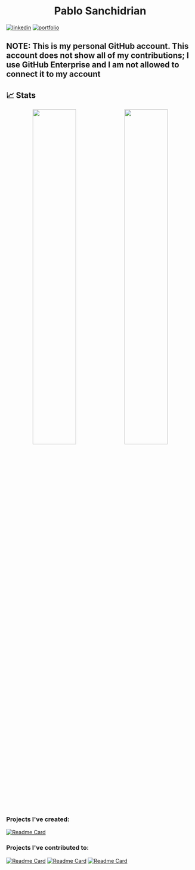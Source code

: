 


<h1 align="center">Pablo Sanchidrian</h1>

[![linkedin](https://img.shields.io/badge/linkedin-0A66C2?style=for-the-badge&logo=linkedin&logoColor=white)](https://www.linkedin.com/in/pablosanchidrian)
[![portfolio](https://img.shields.io/badge/my_portfolio-000?style=for-the-badge&logo=ko-fi&logoColor=white)](https://www.pablosanchidrian.com/)

<h2>NOTE: This is my personal GitHub account. This account does not show all of my contributions; I use GitHub Enterprise and I am not allowed to connect it to my account</h2>

## 📈 Stats

<p align="center">
	
  <img width="48%" src="https://github-readme-stats.vercel.app/api?username=PabloSanchi&show_icons=true&theme=tokyonight" />
  <img width="48%" src="https://github-readme-streak-stats.herokuapp.com/?user=PabloSanchi&theme=tokyonight" />
</p>

### Projects I've created:
[![Readme Card](https://github-readme-stats.vercel.app/api/pin/?username=PabloSanchi&repo=jchunk)](https://github.com/PabloSanchi/jchunk.git)

### Projects I've contributed to:

[![Readme Card](https://github-readme-stats.vercel.app/api/pin/?username=PabloSanchi&repo=spring-ai)](https://github.com/PabloSanchi/spring-ai)
[![Readme Card](https://github-readme-stats.vercel.app/api/pin/?username=PabloSanchi&repo=langchain4j)](https://github.com/PabloSanchi/langchain4j) 
[![Readme Card](https://github-readme-stats.vercel.app/api/pin/?username=PabloSanchi&repo=attu)](https://github.com/PabloSanchi/attu)


